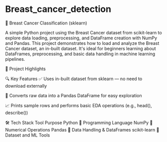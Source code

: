 # Breast_cancer_detection

🧠 Breast Cancer Classification (sklearn)

A simple Python project using the Breast Cancer dataset from scikit-learn to explore data loading, preprocessing, and DataFrame creation with NumPy and Pandas.
This project demonstrates how to load and analyze the Breast Cancer dataset, an in-built dataset. It's ideal for beginners learning about DataFrames, preprocessing, and basic data handling in machine learning pipelines.

📌 Project Highlights

🔍 Key Features
✅ Uses in-built dataset from sklearn — no need to download externally

🐼 Converts raw data into a Pandas DataFrame for easy exploration

📈 Prints sample rows and performs basic EDA operations (e.g., head(), describe())

🛠 Tech Stack
Tool	Purpose
Python 🐍	Programming Language
NumPy 🔢	Numerical Operations
Pandas 🐼	Data Handling & DataFrames
scikit-learn 🤖	Dataset and ML Tools

